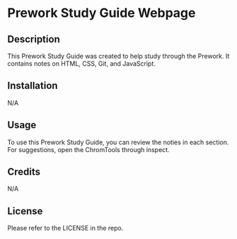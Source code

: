 # Prework Study Guide Webpage

## Description

This Prework Study Guide was created to help study through the Prework. It contains notes on HTML, CSS, Git, and JavaScript.

## Installation

N/A

## Usage

To use this Prework Study Guide, you can review the noties in each section. For suggestions, open the ChromTools through inspect.

## Credits

N/A

## License

Please refer to the LICENSE in the repo.